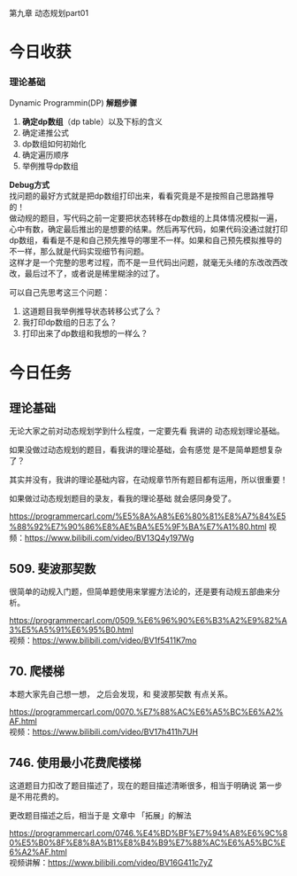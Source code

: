 第九章 动态规划part01


# 今日收获
### 理论基础 
Dynamic Programmin(DP)
**解题步骤**
1. **确定dp数组**（dp table）以及下标的含义
2. 确定递推公式
3. dp数组如何初始化
4. 确定遍历顺序
5. 举例推导dp数组

**Debug方式**  
找问题的最好方式就是把dp数组打印出来，看看究竟是不是按照自己思路推导的！  
做动规的题目，写代码之前一定要把状态转移在dp数组的上具体情况模拟一遍，心中有数，确定最后推出的是想要的结果。然后再写代码，如果代码没通过就打印dp数组，看看是不是和自己预先推导的哪里不一样。如果和自己预先模拟推导的不一样，那么就是代码实现细节有问题。  
这样才是一个完整的思考过程，而不是一旦代码出问题，就毫无头绪的东改改西改改，最后过不了，或者说是稀里糊涂的过了。

可以自己先思考这三个问题：  
1. 这道题目我举例推导状态转移公式了么？
2. 我打印dp数组的日志了么？
3. 打印出来了dp数组和我想的一样么？


# 今日任务

## 理论基础 

无论大家之前对动态规划学到什么程度，一定要先看 我讲的 动态规划理论基础。 

如果没做过动态规划的题目，看我讲的理论基础，会有感觉 是不是简单题想复杂了？ 

其实并没有，我讲的理论基础内容，在动规章节所有题目都有运用，所以很重要！  

如果做过动态规划题目的录友，看我的理论基础 就会感同身受了。

https://programmercarl.com/%E5%8A%A8%E6%80%81%E8%A7%84%E5%88%92%E7%90%86%E8%AE%BA%E5%9F%BA%E7%A1%80.html 
视频：https://www.bilibili.com/video/BV13Q4y197Wg  

## 509. 斐波那契数 

很简单的动规入门题，但简单题使用来掌握方法论的，还是要有动规五部曲来分析。

https://programmercarl.com/0509.%E6%96%90%E6%B3%A2%E9%82%A3%E5%A5%91%E6%95%B0.html  
视频：https://www.bilibili.com/video/BV1f5411K7mo  

## 70. 爬楼梯   

本题大家先自己想一想， 之后会发现，和 斐波那契数 有点关系。

https://programmercarl.com/0070.%E7%88%AC%E6%A5%BC%E6%A2%AF.html  
视频：https://www.bilibili.com/video/BV17h411h7UH  

## 746. 使用最小花费爬楼梯 

这道题目力扣改了题目描述了，现在的题目描述清晰很多，相当于明确说 第一步是不用花费的。 

更改题目描述之后，相当于是 文章中 「拓展」的解法 

https://programmercarl.com/0746.%E4%BD%BF%E7%94%A8%E6%9C%80%E5%B0%8F%E8%8A%B1%E8%B4%B9%E7%88%AC%E6%A5%BC%E6%A2%AF.html   
视频讲解：https://www.bilibili.com/video/BV16G411c7yZ 
